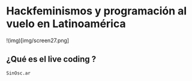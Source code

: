 # Hackfeminismos y programación al vuelo en Latinoamérica

!(img)[img/screen27.png]

## ¿Qué es el live coding ?

`SinOsc.ar` 




###
